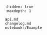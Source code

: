 ```{include} ../README.md

```

```{toctree}
:hidden: true
:maxdepth: 1

api.md
changelog.md
notebooks/Example
```